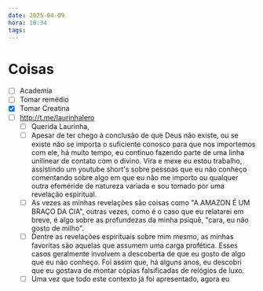 ```yaml
---
date: 2025-04-09
hora: 10:34
tags:
---
```





# Coisas
- [ ] Academia
- [ ] Tomar remédio
- [x] Tomar Creatina
- [ ] http://t.me/laurinhalero
	- [ ] Querida Laurinha,
	- [ ] Apesar de ter chego à conclusão de que Deus não existe, ou se existe não se importa o suficiente conosco para que nos importemos com ele, há muito tempo, eu continuo fazendo parte de uma linha unilinear de contato com o divino. Vira e mexe eu estou trabalho, assistindo um youtube short's sobre pessoas que eu não conheço comentando sobre algo em que eu não me importo ou qualquer outra efeméride de natureza variada e sou tomado por uma revelação espiritual. 
	- [ ] As vezes as minhas revelações são coisas como "A AMAZON É UM BRAÇO DA CIA", outras vezes, como é o caso que eu relatarei em breve, é algo sobre as profundezas da minha psiquê, "cara, eu não gosto de milho".
	- [ ] Dentre as revelações espirituais sobre mim mesmo, as minhas favoritas são aquelas que assumem uma carga profética. Esses casos geralmente involvem a descoberta de que eu gosto de algo que eu não conheço. Foi assim que, há alguns anos, eu descobri que eu gostava de montar cópias falsificadas de relógios de luxo. 
	- [ ] Uma vez que todo este contexto já foi apresentado, agora eu 